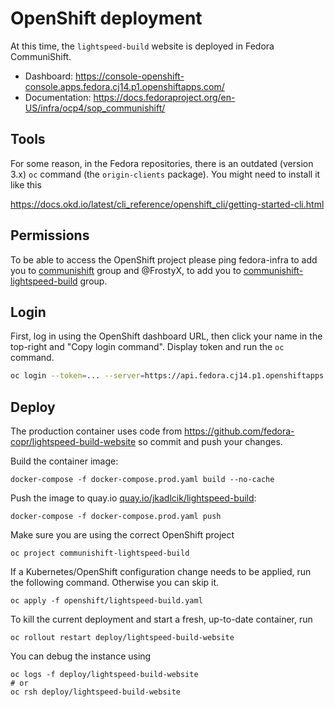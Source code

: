 # OpenShift deployment

At this time, the `lightspeed-build` website is deployed in Fedora
CommuniShift.

- Dashboard: https://console-openshift-console.apps.fedora.cj14.p1.openshiftapps.com/
- Documentation: https://docs.fedoraproject.org/en-US/infra/ocp4/sop_communishift/


## Tools

For some reason, in the Fedora repositories, there is an outdated
(version 3.x) `oc` command (the `origin-clients` package). You might
need to install it like this

https://docs.okd.io/latest/cli_reference/openshift_cli/getting-started-cli.html


## Permissions

To be able to access the OpenShift project please ping fedora-infra to
add you to [communishift][group1] group and @FrostyX, to add you to
[communishift-lightspeed-build][group2] group.


## Login

First, log in using the OpenShift dashboard URL, then click your name
in the top-right and "Copy login command". Display token and run the
`oc` command.

```bash
oc login --token=... --server=https://api.fedora.cj14.p1.openshiftapps.com:6443
```


## Deploy

The production container uses code from
https://github.com/fedora-copr/lightspeed-build-website
so commit and push your changes.

Build the container image:

```
docker-compose -f docker-compose.prod.yaml build --no-cache
```

Push the image to quay.io
[quay.io/jkadlcik/lightspeed-build][quay-repo]:

```
docker-compose -f docker-compose.prod.yaml push
```

Make sure you are using the correct OpenShift project

```
oc project communishift-lightspeed-build
```

If a Kubernetes/OpenShift configuration change needs to be applied,
run the following command. Otherwise you can skip it.

```
oc apply -f openshift/lightspeed-build.yaml
```

To kill the current deployment and start a fresh, up-to-date
container, run

```
oc rollout restart deploy/lightspeed-build-website
```

You can debug the instance using

```
oc logs -f deploy/lightspeed-build-website
# or
oc rsh deploy/lightspeed-build-website
```



[quay-repo]: https://quay.io/repository/jkadlcik/lightspeed-build
[group1]: https://accounts.fedoraproject.org/group/communishift/
[group2]: https://accounts.fedoraproject.org/group/communishift-lightspeed-build/
